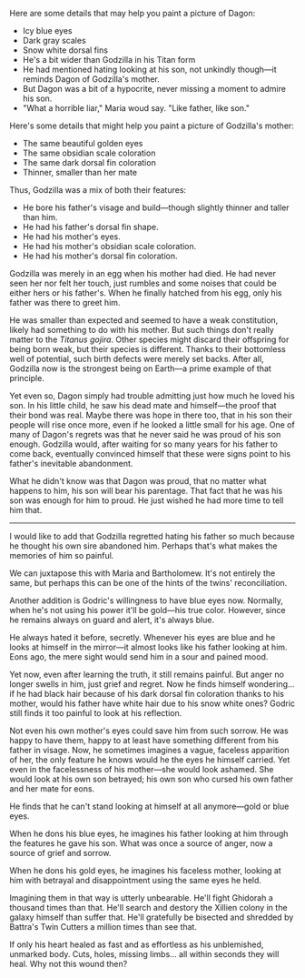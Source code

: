 Here are some details that may help you paint a picture of Dagon:
- Icy blue eyes 
- Dark gray scales
- Snow white dorsal fins 
- He's a bit wider than Godzilla in his Titan form
- He had mentioned hating looking at his son, not unkindly though—it reminds Dagon of Godzilla's mother. 
- But Dagon was a bit of a hypocrite, never missing a moment to admire his son. 
- "What a horrible liar," Maria woud say. "Like father, like son."

Here's some details that might help you paint a picture of Godzilla's mother:
- The same beautiful golden eyes
- The same obsidian scale coloration 
- The same dark dorsal fin coloration 
- Thinner, smaller than her mate

Thus, Godzilla was a mix of both their features: 
- He bore his father's visage and build—though slightly thinner and taller than him.
- He had his father's dorsal fin shape.
- He had his mother's eyes.
- He had his mother's obsidian scale coloration.
- He had his mother's dorsal fin coloration.

Godzilla was merely in an egg when his mother had died. He had never seen her nor felt her touch, just rumbles and some noises that could be either hers or his father's. When he finally hatched from his egg, only his father was there to greet him.

He was smaller than expected and seemed to have a weak constitution, likely had something to do with his mother. But such things don't really matter to the *Titanus gojira*. Other species might discard their offspring for being born weak, but their species is different. Thanks to their bottomless well of potential, such birth defects were merely set backs. After all, Godzilla now is the strongest being on Earth—a prime example of that principle. 

Yet even so, Dagon simply had trouble admitting just how much he loved his son. In his little child, he saw his dead mate and himself—the proof that their bond was real. Maybe there was hope in there too, that in his son their people will rise once more, even if he looked a little small for his age. One of many of Dagon's regrets was that he never said he was proud of his son enough. Godzilla would, after waiting for so many years for his father to come back, eventually convinced himself that these were signs point to his father's inevitable abandonment.

What he didn't know was that Dagon was proud, that no matter what happens to him, his son will bear his parentage. That fact that he was his son was enough for him to proud. He just wished he had more time to tell him that.

---

I would like to add that Godzilla regretted hating his father so much because he thought his own sire abandoned him. Perhaps that's what makes the memories of him so painful.

We can juxtapose this with Maria and Bartholomew. It's not entirely the same, but perhaps this can be one of the hints of the twins' reconciliation. 

Another addition is Godric's willingness to have blue eyes now. Normally, when he's not using his power it'll be gold—his true color. However, since he remains always on guard and alert, it's always blue.

He always hated it before, secretly. Whenever his eyes are blue and he looks at himself in the mirror—it almost looks like his father looking at him. Eons ago, the mere sight would send him in a sour and pained mood.

Yet now, even after learning the truth, it still remains painful. But anger no longer swells in him, just grief and regret. Now he finds himself wondering... if he had black hair because of his dark dorsal fin coloration thanks to his mother, would his father have white hair due to his snow white ones? Godric still finds it too painful to look at his reflection. 

Not even his own mother's eyes could save him from such sorrow. He was happy to have them, happy to at least have something different from his father in visage. Now, he sometimes imagines a vague, faceless apparition of her, the only feature he knows would he the eyes he himself carried. Yet even in the facelessness of his mother—she would look ashamed. She would look at his own son betrayed; his own son who cursed his own father and her mate for eons.

He finds that he can't stand looking at himself at all anymore—gold or blue eyes.

When he dons his blue eyes, he imagines his father looking at him through the features he gave his son. What was once a source of anger, now a source of grief and sorrow.

When he dons his gold eyes, he imagines his faceless mother, looking at him with betrayal and disappointment using the same eyes he held. 

Imagining them in that way is utterly unbearable. He'll fight Ghidorah a thousand times than that. He'll search and destory the Xillien colony in the galaxy himself than suffer that. He'll gratefully be bisected and shredded by Battra's Twin Cutters a million times than see that.

If only his heart healed as fast and as effortless as his unblemished, unmarked body. Cuts, holes, missing limbs... all within seconds they will heal. Why not this wound then?